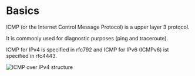 # Basics

ICMP (or the Internet Control Message Protocol) is a upper layer 3 protocol.


It is commonly used for diagnostic purposes (ping and traceroute).


ICMP for IPv4 is specified in rfc792 and ICMP for IPv6 (ICMPv6) ist specified in rfc4443.

![ICMP over IPv4 structure](https://www.researchgate.net/profile/Md-Nazmul-Islam-2/publication/316727741/figure/fig5/AS:614213521268736@1523451323001/ICMP-packet-structure.png)
